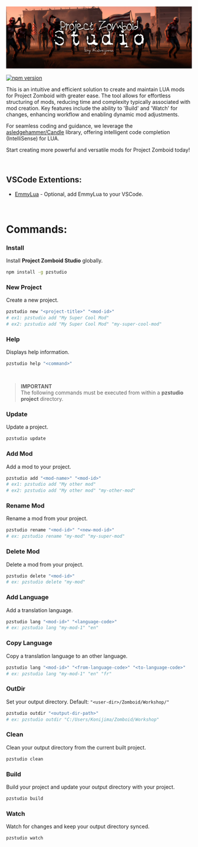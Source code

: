 ![Banner](https://github.com/Konijima/project-zomboid-studio/blob/master/.images/pzstudio-banner.png?raw=true)

[![npm version](https://badge.fury.io/js/pzstudio.svg)](https://badge.fury.io/js/pzstudio)

This is an intuitive and efficient solution to create and maintain LUA mods for Project Zomboid with greater ease. The tool allows for effortless structuring of mods, reducing time and complexity typically associated with mod creation. Key features include the ability to 'Build' and 'Watch' for changes, enhancing workflow and enabling dynamic mod adjustments.

For seamless coding and guidance, we leverage the [asledgehammer/Candle](https://github.com/asledgehammer/Candle) library, offering intelligent code completion (IntelliSense) for LUA.

Start creating more powerful and versatile mods for Project Zomboid today!

<br>

## VSCode Extentions:
- [EmmyLua](https://marketplace.visualstudio.com/items?itemName=tangzx.emmylua) - Optional, add EmmyLua to your VSCode.

<br>

# Commands:

### Install
Install **Project Zomboid Studio** globally.
```bash
npm install -g pzstudio
```

### New Project
Create a new project.
```bash
pzstudio new "<project-title>" "<mod-id>"
# ex1: pzstudio add "My Super Cool Mod"
# ex2: pzstudio add "My Super Cool Mod" "my-super-cool-mod"
```

### Help
Displays help information.
```bash
pzstudio help "<command>"
```

<br>

> **IMPORTANT**  
> The following commands must be executed from within a **pzstudio project** directory.

### Update
Update a project.
```bash
pzstudio update
```

### Add Mod
Add a mod to your project.
```bash
pzstudio add "<mod-name>" "<mod-id>"
# ex1: pzstudio add "My other mod"
# ex2: pzstudio add "My other mod" "my-other-mod"
```

### Rename Mod
Rename a mod from your project.
```bash
pzstudio rename "<mod-id>" "<new-mod-id>"
# ex: pzstudio rename "my-mod" "my-super-mod"
```

### Delete Mod
Delete a mod from your project.
```bash
pzstudio delete "<mod-id>"
# ex: pzstudio delete "my-mod"
```

### Add Language
Add a translation language.
```bash
pzstudio lang "<mod-id>" "<language-code>"
# ex: pzstudio lang "my-mod-1" "en"
```

### Copy Language
Copy a translation language to an other language.
```bash
pzstudio lang "<mod-id>" "<from-language-code>" "<to-language-code>"
# ex: pzstudio lang "my-mod-1" "en" "fr"
```

### OutDir
Set your output directory. Default: `"<user-dir>/Zomboid/Workshop/"`
```bash
pzstudio outdir "<output-dir-path>"
# ex: pzstudio outdir "C:/Users/Konijima/Zomboid/Workshop"
```

### Clean
Clean your output directory from the current built project.
```bash
pzstudio clean
```

### Build
Build your project and update your output directory with your project.
```bash
pzstudio build
```

### Watch
Watch for changes and keep your output directory synced.
```bash
pzstudio watch
```
